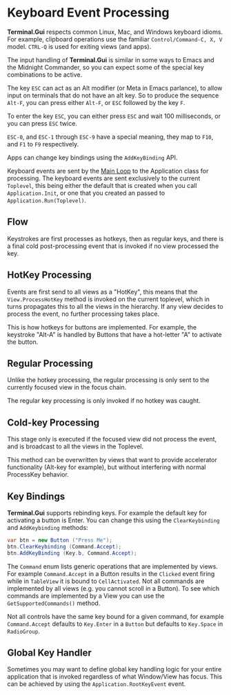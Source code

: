 Keyboard Event Processing
=========================

**Terminal.Gui** respects common Linux, Mac, and Windows keyboard idioms. For example, clipboard operations use the familiar `Control/Command-C, X, V` model. `CTRL-Q` is used for exiting views (and apps).

The input handling of **Terminal.Gui** is similar in some ways to Emacs and the Midnight Commander, so you can expect some of the special key combinations to be active.

The key `ESC` can act as an Alt modifier (or Meta in Emacs parlance), to allow input on terminals that do not have an alt key. So to produce the sequence `Alt-F`, you can press either `Alt-F`, or `ESC` followed by the key `F`.

To enter the key `ESC`, you can either press `ESC` and wait 100 milliseconds, or you can press `ESC` twice.

`ESC-0`, and `ESC-1` through `ESC-9` have a special meaning, they map to `F10`, and `F1` to `F9` respectively.

Apps can change key bindings using the `AddKeyBinding` API. 

Keyboard events are sent by the [Main Loop](mainloop.md) to the
Application class for processing. The keyboard events are sent
exclusively to the current `Toplevel`, this being either the default
that is created when you call `Application.Init`, or one that you
created an passed to `Application.Run(Toplevel)`. 

Flow
----

Keystrokes are first processes as hotkeys, then as regular keys, and
there is a final cold post-processing event that is invoked if no view
processed the key.

HotKey Processing
-----------------

Events are first send to all views as a "HotKey", this means that the
`View.ProcessHotKey` method is invoked on the current toplevel, which
in turns propagates this to all the views in the hierarchy. If any
view decides to process the event, no further processing takes place.

This is how hotkeys for buttons are implemented. For example, the
keystroke "Alt-A" is handled by Buttons that have a hot-letter "A" to
activate the button.

Regular Processing
------------------

Unlike the hotkey processing, the regular processing is only sent to
the currently focused view in the focus chain.

The regular key processing is only invoked if no hotkey was caught.

Cold-key Processing
-------------------

This stage only is executed if the focused view did not process the
event, and is broadcast to all the views in the Toplevel.

This method can be overwritten by views that want to provide
accelerator functionality (Alt-key for example), but without
interfering with normal ProcessKey behavior.

Key Bindings
-------------------
**Terminal.Gui** supports rebinding keys. For example the default key
for activating a button is Enter. You can change this using the 
`ClearKeybinding` and `AddKeybinding` methods:

```csharp
var btn = new Button ("Press Me");
btn.ClearKeybinding (Command.Accept);
btn.AddKeyBinding (Key.b, Command.Accept);
```

The `Command` enum lists generic operations that are implemented by views.
For example `Command.Accept` in a Button results in the `Clicked` event 
firing while in `TableView` it is bound to `CellActivated`. Not all commands
are implemented by all views (e.g. you cannot scroll in a Button). To see
which commands are implemented by a View you can use the `GetSupportedCommands()`
method.

Not all controls have the same key bound for a given command, for example
`Command.Accept` defaults to `Key.Enter` in a `Button` but defaults to `Key.Space`
in `RadioGroup`.

Global Key Handler
--------------------
Sometimes you may want to define global key handling logic for your entire 
application that is invoked regardless of what Window/View has focus. This can
be achieved by using the `Application.RootKeyEvent` event.
